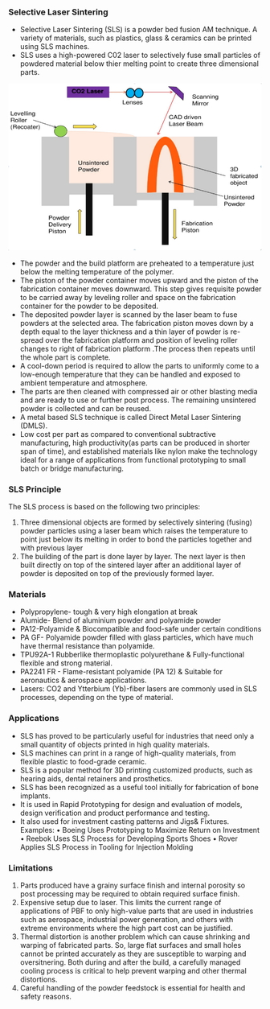 ### Selective Laser Sintering
* Selective Laser Sintering (SLS) is a powder bed fusion AM technique. A variety of materials, such as plastics, glass & ceramics can be printed using SLS machines.
* SLS uses a high-powered C02 laser to selectively fuse small particles of powdered material below thier melting point to create three dimensional parts. 

![SLS](images/SLS.png  "SLS.png")

* The powder and the build platform are preheated to a temperature just below the melting temperature of the polymer. 
* The piston of the powder container moves upward and the piston of the fabrication container moves downward. This step gives requisite powder to be carried away by leveling roller and space on the fabrication container for the powder to be deposited.
* The deposited powder layer is scanned by the laser beam to fuse powders at the selected area.  The fabrication piston moves down by a depth equal to the layer thickness and a thin layer of powder is re-spread over the fabrication platform and position of leveling roller changes to right of fabrication platform .The process then repeats until the whole part is complete. 
* A cool-down period is required to allow the parts to uniformly come to a low-enough temperature that they can be handled and exposed to ambient temperature and atmosphere.
* The parts are then cleaned with compressed air or other blasting media and are ready to use or further post process. The remaining unsintered powder is collected and can be reused.
* A metal based SLS technique is called Direct Metal Laser Sintering (DMLS). 
* Low cost per part as compared to conventional subtractive manufacturing, high productivity(as parts can be produced in shorter span of time), and established materials like nylon make the technology ideal for a range of applications from functional prototyping to small batch or bridge manufacturing.

### SLS Principle
The SLS process is based on the following two principles:
1. Three dimensional objects are formed by selectively sintering (fusing) powder particles using a laser beam which raises the temperature to point just below its melting in order to bond the particles together and with previous layer
2. The building of the part is done layer by layer. The next layer is then built directly on top of the sintered layer after an additional layer of powder is deposited on top of the previously formed layer.

### Materials
*	Polypropylene- tough & very high elongation at break
*	Alumide- Blend of aluminium powder and polyamide powder
*	PA12-Polyamide & Biocompatible and food-safe under certain conditions
*	PA GF- Polyamide powder filled with glass particles, which have much have thermal resistance than polyamide.
*	TPU92A-1 Rubberlike thermoplastic polyurethane & Fully-functional flexible and strong material.
*	PA2241 FR - Flame-resistant polyamide (PA 12) & Suitable for aeronautics & aerospace applications.
* Lasers: CO2 and Ytterbium (Yb)-fiber lasers are commonly used in SLS processes, depending on the type of material.

### Applications
* SLS has proved to be particularly useful for industries that need only a small quantity of objects printed in high quality materials. 
* SLS machines can print in a range of high-quality materials, from flexible plastic to food-grade ceramic. 
* SLS is a popular method for 3D printing customized products, such as hearing aids, dental retainers and prosthetics.
* SLS has been recognized as a useful tool initially for fabrication of bone implants. 
* It is used in Rapid Prototyping for design and evaluation of models, design verification and product performance and testing. 
* It also used for investment casting patterns and Jigs& Fixtures.
    Examples:
   •	Boeing Uses Prototyping to Maximize Return on Investment
   •	Reebok Uses SLS Process for Developing Sports Shoes
   •	Rover Applies SLS Process in Tooling for Injection Molding

### Limitations
1.	Parts produced have a grainy surface finish and internal porosity so post processing may be required to obtain required surface finish.
2.	Expensive setup due to laser. This limits the current range of applications of PBF to only high-value parts that are used in industries such as aerospace, industrial power generation, and others with extreme environments where the high part cost can be justified.
3.	Thermal distortion is another problem which can cause shrinking and warping of fabricated parts. So, large flat surfaces and small holes cannot be printed accurately as they are susceptible to warping and oversitnering. Both during and after the build, a carefully managed cooling process is critical to help prevent warping and other thermal distortions.
4.	Careful handling of the powder feedstock is essential for health and safety reasons.
